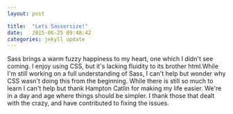 ```yaml
---
layout: post

title:  "Lets Sassersize!"
date:   2015-06-25 09:48:42
categories: jekyll update
---
```


Sass brings a warm fuzzy happiness to my heart, one which I didn't see coming. I enjoy using CSS, but it's lacking fluidity to its brother html.While I'm still working on a full understanding of Sass,  I can't help but wonder why CSS wasn't doing this from the beginning. While there is still so much to learn I can't help but thank Hampton Catlin for making my life easier. We're in a day and age where things should be simpler. I thank those that dealt with the crazy, and have contributed to fixing the issues.

